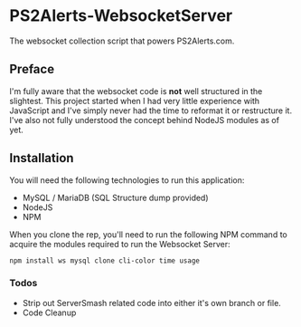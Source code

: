# PS2Alerts-WebsocketServer
The websocket collection script that powers PS2Alerts.com.

## Preface

I'm fully aware that the websocket code is **not** well structured in the slightest. This project started when I had very little experience with JavaScript and I've simply never had the time to reformat it or restructure it. I've also not fully understood the concept behind NodeJS modules as of yet.

## Installation

You will need the following technologies to run this application:

* MySQL / MariaDB (SQL Structure dump provided)
* NodeJS
* NPM

When you clone the rep, you'll need to run the following NPM command to acquire the modules required to run the Websocket Server:

```
npm install ws mysql clone cli-color time usage
```

### Todos

* Strip out ServerSmash related code into either it's own branch or file.
* Code Cleanup
